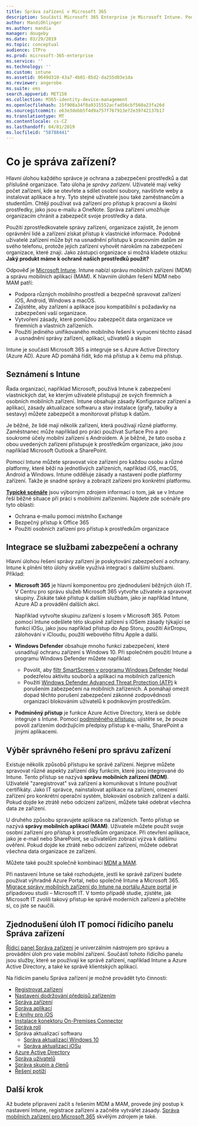 ```yaml
---
title: Správa zařízení v Microsoft 365
description: Součástí Microsoft 365 Enterprise je Microsoft Intune. Podívejte se, jak Intune poskytuje správu mobilních zařízení a správy mobilních aplikací pro vaši organizaci. Běžné scénáře a použití Intune k nasazení služeb Microsoft 365 ve vašem prostředí.
author: MandiOhlinger
ms.author: mandia
manager: dougeby
ms.date: 03/29/2019
ms.topic: conceptual
audience: ITPro
ms.prod: microsoft-365-enterprise
ms.service: ''
ms.technology: ''
ms.custom: intune
ms.assetid: 0649d310-43a7-4b01-85d2-da255d03e1da
ms.reviewer: angerobe
ms.suite: ems
search.appverid: MET150
ms.collection: M365-identity-device-management
ms.openlocfilehash: 15f908a34f0a9315552acfad56cbf560a23fa26d
ms.sourcegitcommit: e63e3debb5f4d9a757f767913e72e39742137b17
ms.translationtype: MT
ms.contentlocale: cs-CZ
ms.lasthandoff: 04/01/2019
ms.locfileid: "58788441"
---
```

# <a name="what-is-device-management"></a>Co je správa zařízení? 

Hlavní úlohou každého správce je ochrana a zabezpečení prostředků a dat příslušné organizace. Tato úloha je *správy zařízení*. Uživatelé mají velký počet zařízení, kde se otevřete a sdílet osobní soubory, navštivte weby a instalovat aplikace a hry. Tyto stejné uživatele jsou také zaměstnancům a studentům. Chtějí používat svá zařízení pro přístup k pracovní a školní prostředky, jako jsou e-mailu a OneNote. Správa zařízení umožňuje organizacím chránit a zabezpečit svoje prostředky a data. 

Použití zprostředkovatele správy zařízení, organizace zajistit, že jenom oprávnění lidé a zařízení získat přístup k vlastnické informace. Podobně uživatelé zařízení může být na usnadnění přístupu k pracovním datům ze svého telefonu, protože jejich zařízení vyhovět nárokům na zabezpečení organizace, které znají. Jako zástupci organizace si možná kladete otázku: **Jaký produkt máme k ochraně našich prostředků použít?**

Odpověď je [Microsoft Intune](https://docs.microsoft.com/intune/introduction-intune). Intune nabízí správu mobilních zařízení (MDM) a správu mobilních aplikací (MAM). K hlavním úlohám řešení MDM nebo MAM patří:

- Podpora různých mobilního prostředí a bezpečně spravovat zařízení iOS, Android, Windows a macOS.
- Zajistěte, aby zařízení a aplikace jsou kompatibilní s požadavky na zabezpečení vaší organizace.
- Vytvoření zásady, které pomůžou zabezpečit data organizace ve firemních a vlastních zařízeních.
- Použití jediného unifikovaného mobilního řešení k vynucení těchto zásad a usnadnění správy zařízení, aplikací, uživatelů a skupin

Intune je součástí Microsoft 365 a integruje se s Azure Active Directory (Azure AD). Azure AD pomáhá řídit, kdo má přístup a k čemu má přístup.

## <a name="hello-intune"></a>Seznámení s Intune
Řada organizací, například Microsoft, používá Intune k zabezpečení vlastnických dat, ke kterým uživatelé přistupují ze svých firemních a osobních mobilních zařízení. Intune obsahuje zásady Konfigurace zařízení a aplikací, zásady aktualizace softwaru a stav instalace (grafy, tabulky a sestavy) můžete zabezpečit a monitorovat přístup k datům.

Je běžné, že lidé mají několik zařízení, která používají různé platformy. Zaměstnanec může například pro práci používat Surface Pro a pro soukromé účely mobilní zařízení s Androidem. A je běžné, že tato osoba z obou uvedených zařízení přistupuje k prostředkům organizace, jako jsou například Microsoft Outlook a SharePoint.

Pomocí Intune můžete spravovat více zařízení pro každou osobu a různé platformy, které běží na jednotlivých zařízeních, například iOS, macOS, Android a Windows. Intune odděluje zásady a nastavení podle platformy zařízení. Takže je snadné správy a zobrazit zařízení pro konkrétní platformu.

**[Typické scénáře](https://docs.microsoft.com/intune/common-scenarios)** jsou výborným zdrojem informací o tom, jak se v Intune řeší běžné situace při práci s mobilními zařízeními. Najdete zde scénáře pro tyto oblasti:  
- Ochrana e-mailu pomocí místního Exchange
- Bezpečný přístup k Office 365
- Použití osobních zařízení pro přístup k prostředkům organizace

## <a name="integration-with-secure-and-protect-services"></a>Integrace se službami zabezpečení a ochrany
Hlavní úlohou řešení správy zařízení je poskytování zabezpečení a ochrany. Intune k plnění této úlohy skvěle využívá integraci s dalšími službami. Příklad:

- **Microsoft 365** je hlavní komponentou pro zjednodušení běžných úloh IT. V Centru pro správu služeb Microsoft 365 vytvořte uživatele a spravovat skupiny. Získáte také přístup k dalším službám, jako je například Intune, Azure AD a provádění dalších akcí. 

  Například vytvořte skupinu zařízení s Iosem v Microsoft 365. Potom pomocí Intune odešlete této skupině zařízení s iOSem zásady týkající se funkcí iOSu, jako jsou například přístup do App Storu, použití AirDropu, zálohování v iCloudu, použití webového filtru Apple a další.

- **Windows Defender** obsahuje mnoho funkcí zabezpečení, které usnadňují ochranu zařízení s Windows 10. Při společném použití Intune a programu Windows Defender můžete například: 

    - Povolit, aby [filtr SmartScreen v programu Windows Defender](https://docs.microsoft.com/intune/endpoint-protection-windows-10) hledal podezřelou aktivitu souborů a aplikací na mobilních zařízeních 
    - Použití [Windows Defender Advanced Threat Protection (ATP)](https://docs.microsoft.com/intune/advanced-threat-protection) k porušením zabezpečení na mobilních zařízeních. A pomáhají omezit dopad těchto porušení zabezpečení zákonné zodpovědnosti organizací blokováním uživatelů k podnikovým prostředkům.

- **Podmíněný přístup** je funkce Azure Active Directory, která se dobře integruje s Intune. Pomocí [podmíněného přístupu](https://docs.microsoft.com/intune/conditional-access), ujistěte se, že pouze povolí zařízením dodržujícím předpisy přístup k e-mailu, SharePoint a jinými aplikacemi. 

## <a name="choose-the-device-management-solution-thats-right-for-you"></a>Výběr správného řešení pro správu zařízení

Existuje několik způsobů přístupu ke správě zařízení. Nejprve můžete spravovat různé aspekty zařízení díky funkcím, které jsou integrované do Intune. Tento přístup se nazývá **správu mobilních zařízení (MDM)**. Uživatelé "zaregistrovat" svá zařízení a komunikovat s Intune používat certifikáty. Jako IT správce, nainstalovat aplikace na zařízení, omezení zařízení pro konkrétní operační systém, blokování osobních zařízení a další. Pokud dojde ke ztrátě nebo odcizení zařízení, můžete také odebrat všechna data ze zařízení. 

U druhého způsobu spravujete aplikace na zařízeních. Tento přístup se nazývá **správy mobilních aplikací (MAM)**. Uživatele můžete použít svoje osobní zařízení pro přístup k prostředkům organizace. Při otevření aplikace, jako je e-mail nebo SharePoint, se uživatelům zobrazí výzva k dalšímu ověření. Pokud dojde ke ztrátě nebo odcizení zařízení, můžete odebrat všechna data organizace ze zařízení. 

Můžete také použít společně kombinaci [MDM a MAM](https://docs.microsoft.com/intune/byod-technology-decisions).

Při nastavení Intune se také rozhodujete, jestli ke správě zařízení budete používat výhradně Azure Portal, nebo společně Intune a Microsoft 365. [Migrace správy mobilních zařízení do Intune na portálu Azure portal](https://www.microsoft.com/itshowcase/Article/Content/1042/Migrating-mobile-device-management-to-Intune-in-the-Azure-portal) je případovou studii – Microsoft IT. V tomto případě studie, zjistěte, jak Microsoft IT zvolili takový přístup ke správě moderních zařízení a přečtěte si, co jste se naučili.

## <a name="simplify-it-tasks-using-the-device-management-dashboard"></a>Zjednodušení úloh IT pomocí řídicího panelu Správa zařízení

[Řídicí panel Správa zařízení](https://devicemanagement.portal.azure.com/) je univerzálním nástrojem pro správu a provádění úloh pro vaše mobilní zařízení. Součástí tohoto řídicího panelu jsou služby, které se používají ke správě zařízení, například Intune a Azure Active Directory, a také ke správě klientských aplikací. 

Na řídicím panelu Správa zařízení je možné provádět tyto činnosti:

- [Registrovat zařízení](https://docs.microsoft.com/intune/device-enrollment)
- [Nastavení dodržování předpisů zařízením](https://docs.microsoft.com/intune/device-compliance-get-started)
- [Správa zařízení](https://docs.microsoft.com/intune/device-management)
- [Správa aplikací](https://docs.microsoft.com/intune/app-management)  
- [E-knihy pro iOS](https://docs.microsoft.com/intune/vpp-ebooks-ios)  
- [Instalace konektoru On-Premises Connector](https://docs.microsoft.com/intune/exchange-connector-install)  
- [Správa rolí](https://docs.microsoft.com/intune/role-based-access-control)  
- Správa aktualizací softwaru
  - [Správa aktualizací Windows 10](https://docs.microsoft.com/intune/windows-update-for-business-configure)  
  - [Správa aktualizací iOSu](https://docs.microsoft.com/intune/software-updates-ios)  
- [Azure Active Directory](https://docs.microsoft.com/azure/active-directory)  
- [Správa uživatelů](https://docs.microsoft.com/azure/active-directory/fundamentals/add-users-azure-active-directory)
- [Správa skupin a členů](https://docs.microsoft.com/azure/active-directory/fundamentals/active-directory-manage-groups)
- [Řešení potíží](https://docs.microsoft.com/intune/help-desk-operators)

## <a name="next-step"></a>Další krok
Až budete připravení začít s řešením MDM a MAM, provede jiný postup k nastavení Intune, registrace zařízení a začněte vytvářet zásady. [Správa mobilních zařízení pro Microsoft 365](https://docs.microsoft.com/microsoft-365/enterprise/mobility-infrastructure) skvělým zdrojem je také.
